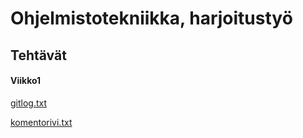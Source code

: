 # Ohjelmistotekniikka, harjoitustyö

## Tehtävät
#### Viikko1

[gitlog.txt](https://github.com/StunneS/ot-harjoitustyo/blob/master/laskarit/viikko1/gitlog.txt)

[komentorivi.txt](https://github.com/StunneS/ot-harjoitustyo/blob/master/laskarit/viikko1/komentorivi.txt)
